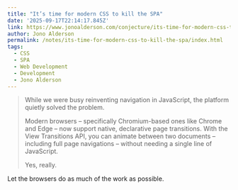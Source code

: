 ```yaml
---
title: "It’s time for modern CSS to kill the SPA"
date: '2025-09-17T22:14:17.845Z'
link: https://www.jonoalderson.com/conjecture/its-time-for-modern-css-to-kill-the-spa/
author: Jono Alderson
permalink: /notes/its-time-for-modern-css-to-kill-the-spa/index.html
tags:
  - CSS
  - SPA
  - Web Development
  - Development
  - Jono Alderson
---
```

> While we were busy reinventing navigation in JavaScript, the platform quietly solved the problem.
> 
> Modern browsers – specifically Chromium-based ones like Chrome and Edge – now support native, declarative page transitions. With the View Transitions API, you can animate between two documents – including full page navigations – without needing a single line of JavaScript.
> 
> Yes, really.

Let the browsers do as much of the work as possible.